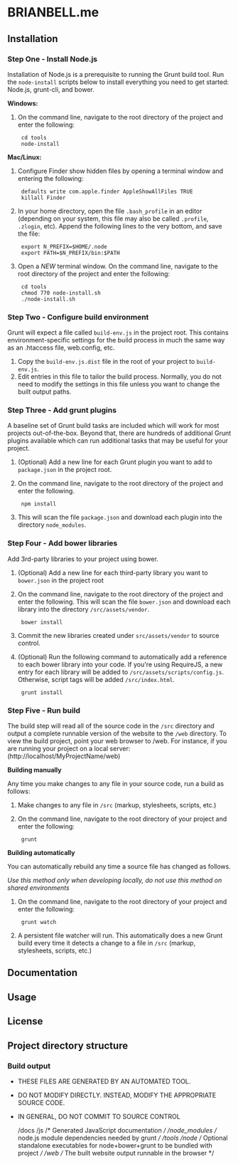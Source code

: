 # BRIANBELL.me

## Installation

### Step One - Install Node.js

Installation of Node.js is a prerequisite to running the Grunt build tool. Run the `node-install` scripts below to install everything you need to get started: Node.js, grunt-cli, and bower.

**Windows:**

1. On the command line, navigate to the root directory of the project and enter the following:

        cd tools
        node-install

**Mac/Linux:**

1. Configure Finder show hidden files by opening a terminal window and entering the following:

        defaults write com.apple.finder AppleShowAllFiles TRUE
        killall Finder

2. In your home directory, open the file `.bash_profile` in an editor (depending on your system, this file may also be called `.profile`, `.zlogin`, etc). Append the following lines to the very bottom, and save the file:

        export N_PREFIX=$HOME/.node
        export PATH=$N_PREFIX/bin:$PATH

3. Open a *NEW* terminal window. On the command line, navigate to the root directory of the project and enter the following:

        cd tools
        chmod 770 node-install.sh
        ./node-install.sh

### Step Two - Configure build environment

Grunt will expect a file called `build-env.js` in the project root. This contains environment-specific settings for the build process in much the same way as an .htaccess file, web.config, etc.

1. Copy the `build-env.js.dist` file in the root of your project to `build-env.js`.
2. Edit entries in this file to tailor the build process. Normally, you do not need to modify the settings in this file unless you want to change the built output paths.

### Step Three - Add grunt plugins

A baseline set of Grunt build tasks are included which will work for most projects out-of-the-box. Beyond that, there are hundreds of additional Grunt plugins available which can run additional tasks that may be useful for your project.

1. (Optional) Add a new line for each Grunt plugin you want to add to `package.json` in the project root.
2. On the command line, navigate to the root directory of the project and enter the following.

        npm install

3. This will scan the file `package.json` and download each plugin into the directory `node_modules`.

### Step Four - Add bower libraries
Add 3rd-party libraries to your project using bower.

1. (Optional) Add a new line for each third-party library you want to `bower.json` in the project root
2. On the command line, navigate to the root directory of the project and enter the following. This will scan the file `bower.json` and download each library into the directory `/src/assets/vendor`.

        bower install

3. Commit the new libraries created under `src/assets/vendor` to source control.
4. (Optional) Run the following command to automatically add a reference to each bower library into your code. If you're using RequireJS, a new entry for each library will be added to  `/src/assets/scripts/config.js`. Otherwise, script tags will be added `/src/index.html`.

        grunt install

### Step Five - Run build

The build step will read all of the source code in the `/src` directory and output a complete runnable version of the website to the `/web` directory.
To view the build project, point your web browser to /web. For instance, if you are running your project on a local server: (http://localhost/MyProjectName/web)

**Building manually**

Any time you make changes to any file in your source code, run a build as follows:

1. Make changes to any file in `/src` (markup, stylesheets, scripts, etc.)
2. On the command line, navigate to the root directory of your project and enter the following:

        grunt

**Building automatically**

You can automatically rebuild any time a source file has changed as follows.

_Use this method only when developing locally, do not use this method on shared environments_

1. On the command line, navigate to the root directory of your project and enter the following:

        grunt watch

2. A persistent file watcher will run. This automatically does a new Grunt build every time it detects a change to a file in `/src` (markup, stylesheets, scripts, etc.)


## Documentation

## Usage

## License

## Project directory structure

### Build output

 * THESE FILES ARE GENERATED BY AN AUTOMATED TOOL.
 * DO NOT MODIFY DIRECTLY. INSTEAD, MODIFY THE APPROPRIATE SOURCE CODE.
 * IN GENERAL, DO NOT COMMIT TO SOURCE CONTROL

    /docs
        /js          /* Generated JavaScript documentation  */
    /node_modules    /* node.js module dependencies needed by grunt */
    /tools
        /node        /* Optional standalone executables for node+bower+grunt to be bundled with project */
    /web             /* The built website output runnable in the browser */